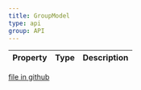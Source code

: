 ```yaml
---
title: GroupModel
type: api
group: API
---
```



Property|Type|Description
---|---|---

[file in github](https://github.com/qgrid/ng2/core/group.model.d.ts)
